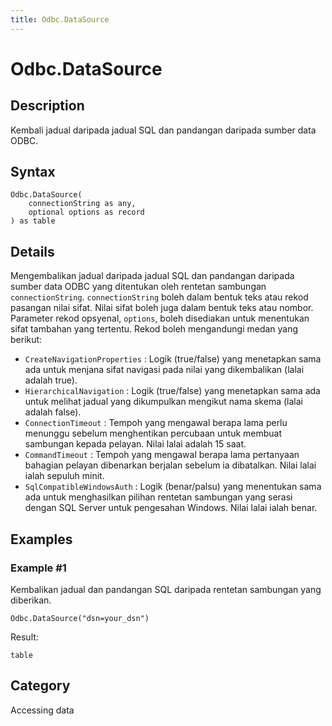 ```yaml
---
title: Odbc.DataSource
---
```


# Odbc.DataSource


## Description

Kembali jadual daripada jadual SQL dan pandangan daripada sumber data ODBC. 


## Syntax

```powerquery
Odbc.DataSource(
    connectionString as any,
    optional options as record
) as table
```


## Details

Mengembalikan jadual daripada jadual SQL dan pandangan daripada sumber data ODBC yang ditentukan oleh rentetan sambungan <code>connectionString</code>. <code>connectionString</code> boleh dalam bentuk teks atau rekod pasangan nilai sifat. Nilai sifat boleh juga dalam bentuk teks atau nombor. Parameter rekod opsyenal, <code>options</code>, boleh disediakan untuk menentukan sifat tambahan yang tertentu. Rekod boleh mengandungi medan yang berikut:    <ul><li><code>CreateNavigationProperties</code> : Logik (true/false) yang menetapkan sama ada untuk menjana sifat navigasi pada nilai yang dikembalikan (lalai adalah true).</li><li><code>HierarchicalNavigation</code> : Logik (true/false) yang menetapkan sama ada untuk melihat jadual yang dikumpulkan mengikut nama skema (lalai adalah false).</li><li><code>ConnectionTimeout</code> : Tempoh yang mengawal berapa lama perlu menunggu sebelum menghentikan percubaan untuk membuat sambungan kepada pelayan. Nilai lalai adalah 15 saat.</li><li><code>CommandTimeout</code> : Tempoh yang mengawal berapa lama pertanyaan bahagian pelayan dibenarkan berjalan sebelum ia dibatalkan. Nilai lalai ialah sepuluh minit.</li><li><code>SqlCompatibleWindowsAuth</code> : Logik (benar/palsu) yang menentukan sama ada untuk menghasilkan pilihan rentetan sambungan yang serasi dengan SQL Server untuk pengesahan Windows. Nilai lalai ialah benar.</li></ul>


## Examples

### Example #1 
Kembalikan jadual dan pandangan SQL daripada rentetan sambungan yang diberikan.
```powerquery
Odbc.DataSource("dsn=your_dsn")
```

Result: 
```powerquery
table
```




## Category
Accessing data
